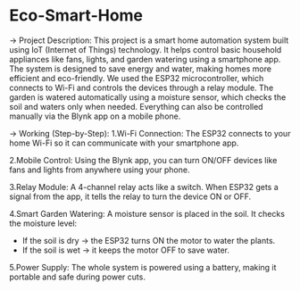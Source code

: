 # Eco-Smart-Home
-> Project Description:
This project is a smart home automation system built using IoT (Internet of Things) technology. It helps control basic household appliances like fans, lights, and garden watering using a smartphone app. The system is designed to save energy and water, making homes more efficient and eco-friendly.
We used the ESP32 microcontroller, which connects to Wi-Fi and controls the devices through a relay module. The garden is watered automatically using a moisture sensor, which checks the soil and waters only when needed. Everything can also be controlled manually via the Blynk app on a mobile phone.

-> Working (Step-by-Step):
1.Wi-Fi Connection:
The ESP32 connects to your home Wi-Fi so it can communicate with your smartphone app.

2.Mobile Control:
Using the Blynk app, you can turn ON/OFF devices like fans and lights from anywhere using your phone.

3.Relay Module:
A 4-channel relay acts like a switch. When ESP32 gets a signal from the app, it tells the relay to turn the device ON or OFF.

4.Smart Garden Watering:
A moisture sensor is placed in the soil. It checks the moisture level:

- If the soil is dry → the ESP32 turns ON the motor to water the plants.
- If the soil is wet → it keeps the motor OFF to save water.

5.Power Supply:
The whole system is powered using a battery, making it portable and safe during power cuts.
